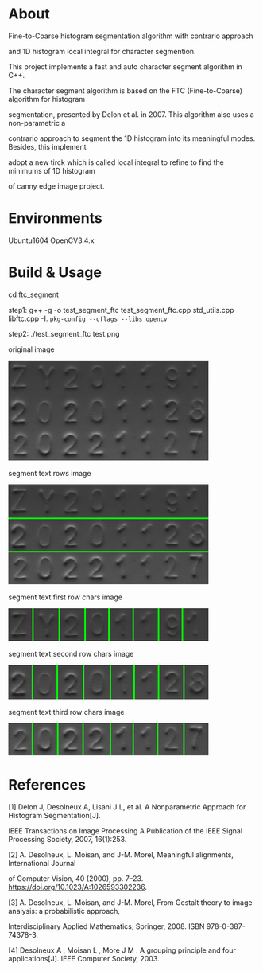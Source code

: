 About
=====

Fine-to-Coarse histogram segmentation algorithm with contrario approach 

and 1D histogram local integral for character segmention.


This project implements a fast and auto character segment algorithm in C++.

The character segment algorithm is based on the FTC (Fine-to-Coarse) algorithm for histogram

segmentation, presented by Delon et al. in 2007. This algorithm also uses a non-parametric a

contrario approach to segment the 1D histogram into its meaningful modes. Besides, this implement

adopt a new tirck which is called local integral to refine to find the minimums of 1D histogram

of canny edge image project.


Environments
=============

Ubuntu1604  OpenCV3.4.x


Build & Usage
==============

cd ftc_segment

step1:  g++ -g -o test_segment_ftc test_segment_ftc.cpp std_utils.cpp libftc.cpp -I.  `pkg-config --cflags --libs opencv`


step2:  ./test_segment_ftc  test.png 
 
original image

![image](https://github.com/NanKeRen2020/ftc_segment/blob/main/test.png)

segment text rows image

![image](https://github.com/NanKeRen2020/ftc_segment/blob/main/segment_rows.png)

segment text first row chars image

![image](https://github.com/NanKeRen2020/ftc_segment/blob/main/segment_row_chars1.png)

segment text second row chars image

![image](https://github.com/NanKeRen2020/ftc_segment/blob/main/segment_row_chars2.png)

segment text third row chars image

![image](https://github.com/NanKeRen2020/ftc_segment/blob/main/segment_row_chars3.png)



References
==========

[1] Delon J, Desolneux A, Lisani J L, et al. A Nonparametric Approach for Histogram Segmentation[J]. 

IEEE Transactions on Image Processing A Publication of the IEEE Signal Processing Society, 2007, 16(1):253. 

[2] A. Desolneux, L. Moisan, and J-M. Morel, Meaningful alignments, International Journal

of Computer Vision, 40 (2000), pp. 7–23. https://doi.org/10.1023/A:1026593302236.

[3] A. Desolneux, L. Moisan, and J-M. Morel, From Gestalt theory to image analysis: a probabilistic approach, 

Interdisciplinary Applied Mathematics, Springer, 2008. ISBN 978-0-387-74378-3.

[4] Desolneux A ,  Moisan L ,  More J M . A grouping principle and four applications[J]. IEEE Computer Society, 2003.
